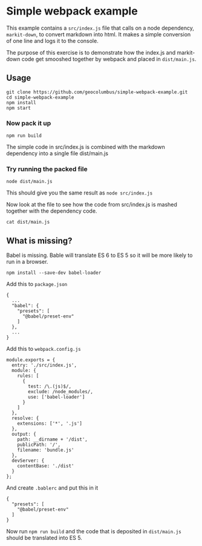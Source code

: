 # Simple webpack example

This example contains a ```src/index.js``` file that calls on a node dependency, ```markit-down```, to convert markdown into html. It makes a simple conversion of one line and logs it to the console.

The purpose of this exercise is to demonstrate how the index.js and markit-down code get smooshed together by webpack and placed in ```dist/main.js```.

## Usage

```
git clone https://github.com/geocolumbus/simple-webpack-example.git
cd simple-webpack-example
npm install
npm start
```

### Now pack it up

```npm run build```

The simple code in src/index.js is combined with the markdown dependency into a single file dist/main.js

### Try running the packed file

```node dist/main.js```

This should give you the same result as ```node src/index.js```

Now look at the file to see how the code from src/index.js is mashed together with the dependency code.

```cat dist/main.js```

## What is missing?

Babel is missing. Bable will translate ES 6 to ES 5 so it will be more likely to run in a browser.

```npm install --save-dev babel-loader```

Add this to ```package.json```

```
{
  ...
  "babel": {
    "presets": [
      "@babel/preset-env"
    ]
  },
  ...
}
```

Add this to ```webpack.config.js```

```
module.exports = {
  entry: './src/index.js',
  module: {
    rules: [
      {
        test: /\.(js)$/,
        exclude: /node_modules/,
        use: ['babel-loader']
      }
    ]
  },
  resolve: {
    extensions: ['*', '.js']
  },
  output: {
    path: __dirname + '/dist',
    publicPath: '/',
    filename: 'bundle.js'
  },
  devServer: {
    contentBase: './dist'
  }
};
```

And create ```.bablerc``` and put this in it

```
{
  "presets": [
    "@babel/preset-env"
  ]
}
```

Now run ```npm run build``` and the code that is deposited in ```dist/main.js``` should be translated into ES 5.

